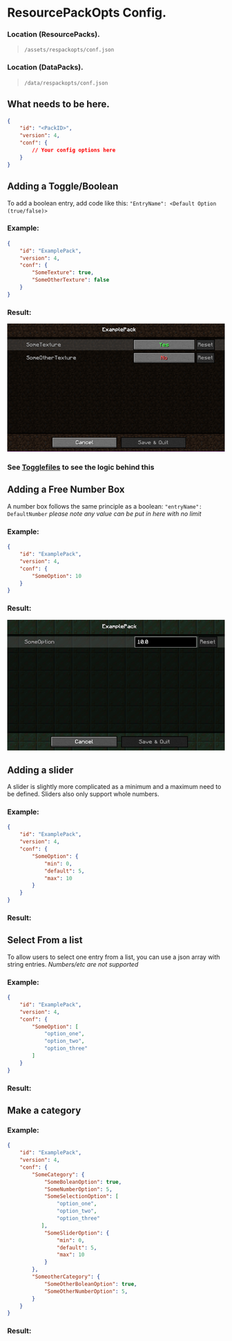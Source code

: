 # ResourcePackOpts Config.

### Location (ResourcePacks).
> `/assets/respackopts/conf.json`

### Location (DataPacks).
> `/data/respackopts/conf.json`

## What needs to be here.
```json
{
    "id": "<PackID>",
    "version": 4,
    "conf": {
        // Your config options here
    }
}
```

## Adding a Toggle/Boolean

To add a boolean entry, add code like this: `"EntryName": <Default Option (true/false)>` 

### Example:
```json
{
    "id": "ExamplePack",
    "version": 4,
    "conf": {
        "SomeTexture": true,
        "SomeOtherTexture": false
    }
}
```
### Result:
![configExampleBolean](https://github.com/Network-For-Gamers/resourcepackoptsdocs/blob/main/img/ExamplePackBoolean.PNG?raw=true "ConfigExampleBolean")

### See [Togglefiles](https://github.com/Network-For-Gamers/resourcepackoptsdocs/blob/main/ToggleFiles.md) to see the logic behind this

## Adding a Free Number Box
A number box follows the same principle as a boolean: `"entryName": DefaultNumber`
*please note any value can be put in here with no limit*

### Example:
```json
{
    "id": "ExamplePack",
    "version": 4,
    "conf": {
        "SomeOption": 10
    }
}
```
### Result:
![configExampleNumber](https://github.com/Network-For-Gamers/resourcepackoptsdocs/blob/main/img/ExamplePackNumber.PNG?raw=true "ConfigExampleNumber")

## Adding a slider
A slider is slightly more complicated as a minimum and a maximum need to be defined. Sliders also only support whole numbers.

### Example:
```json
{
    "id": "ExamplePack",
    "version": 4,
    "conf": {
        "SomeOption": {
            "min": 0,
            "default": 5,
            "max": 10
        }
    }
}
```
### Result:


## Select From a list
To allow users to select one entry from a list, you can use a json array with string entries. *Numbers/etc are not supported*

### Example:
```json
{
    "id": "ExamplePack",
    "version": 4,
    "conf": {
        "SomeOption": [
            "option_one",
            "option_two",
            "option_three"
        ]
    }
}
```
### Result:


## Make a category

### Example:
```json
{
    "id": "ExamplePack",
    "version": 4,
    "conf": {
        "SomeCategory": {
            "SomeBoleanOption": true,
            "SomeNumberOption": 5,
            "SomeSelectionOption": [
                "option_one",
                "option_two",
                "option_three"
           ],
            "SomeSliderOption": {
                "min": 0,
                "default": 5,
                "max": 10
            }
        },
        "SomeotherCategory": {
            "SomeOtherBoleanOption": true,
            "SomeOtherNumberOption": 5,
        }
    }
}
```
### Result:
